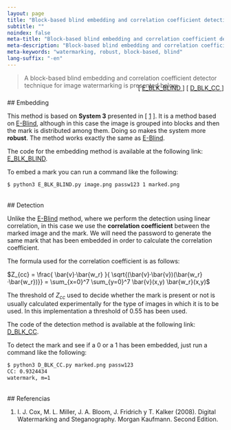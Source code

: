 ```yaml
---
layout: page
title: "Block-based blind embedding and correlation coefficient detection"
subtitle: "" 
noindex: false
meta-title: "Block-based blind embedding and correlation coefficient detection"
meta-description: "Block-based blind embedding and correlation coefficient detection."
meta-keywords: "watermarking, robust, block-based, blind"
lang-suffix: "-en"
---
```



> A block-based blind embedding and correlation coefficient detector technique for 
> image watermarking is presented below.
<div style='text-align:right;margin-top:-25px'> 
    [ <a href='https://github.com/daniellerch/stegolab/tree/master/watermarking/E_BLK_BLIND.py'>
        E_BLK_BLIND
      </a> ]
    [ <a href='https://github.com/daniellerch/stegolab/tree/master/watermarking/D_BLK_CC.py'>
        D_BLK_CC
      </a> ]
</div>





<br>
## Embedding


This method is based on **System 3** presented in [ [1](#references) ]. 
It is a method based on [E-Blind](/stego/lab/watermarking-methods/e-blind-en/), 
although in this case the image is grouped into blocks and then the mark is 
distributed among them. Doing so makes the system more **robust**. 
The method works exactly the same as [E-Blind](/stego/lab/watermarking-methods/e-blind-en/).

The code for the embedding method is available at the following link: 
<a href='https://github.com/daniellerch/stegolab/tree/master/watermarking/E_BLK_BLIND.py'>E_BLK_BLIND</a>.

To embed a mark you can run a command like the following:

```bash
$ python3 E_BLK_BLIND.py image.png passw123 1 marked.png
```


<br>
## Detection

Unlike the [E-Blind](/stego/lab/watermarking-methods/e-blind-en/) method, where 
we perform the detection using linear correlation, in this case we use the 
**correlation coefficient** between the marked image and the mark. 
We will need the password to generate the same mark that has been embedded in 
order to calculate the correlation coefficient.

The formula used for the correlation coefficient is as follows:

$Z_{cc} = \frac{ \bar{v}·\bar{w_r} }{ \sqrt{(\bar{v}·\bar{v})(\bar{w_r}·\bar{w_r})}} = \sum_{x=0}^7 \sum_{y=0}^7 \bar{v}(x,y) \bar{w_r}(x,y)$

The threshold of $Z_{cc}$ used to decide whether the mark is present or not is 
usually calculated experimentally for the type of images in which it is to be used. 
In this implementation a threshold of $0.55$ has been used.

The code of the detection method is available at the following link: 
<a href='https://github.com/daniellerch/stegolab/tree/master/watermarking/D_BLK_CC.py'>D_BLK_CC</a>.

To detect the mark and see if a 0 or a 1 has been embedded, just run a command 
like the following:


```bash
$ python3 D_BLK_CC.py marked.png passw123
CC: 0.9324434
watermark, m=1
```

<br>
## Referencias


1. I. J. Cox, M. L. Miller, J. A. Bloom, J. Fridrich y T. Kalker (2008). 
   Digital Watermarking and Steganography. Morgan Kaufmann. Second Edition.


